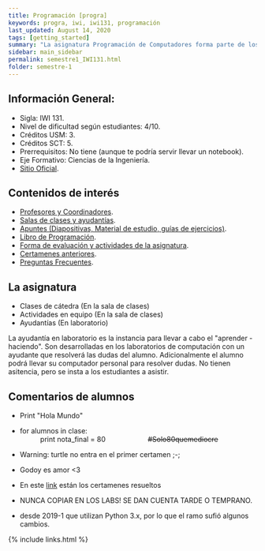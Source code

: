 ```yaml
---
title: Programación [progra]
keywords: progra, iwi, iwi131, programación
last_updated: August 14, 2020
tags: [getting_started]
summary: "La asignatura Programación de Computadores forma parte de los planes de estudio de todas las carreras de Ingeniería nivel Civil de la UTFSM, y tiene por objetivo principal desarrollar en los estudiantes el pensamiento algorítmico para resolver problemas de ingeniería empleando un lenguaje de programación estructurada."
sidebar: main_sidebar
permalink: semestre1_IWI131.html
folder: semestre-1
---
```



## Información General:
* Sigla: IWI 131.
* Nivel de dificultad según estudiantes: 4/10.
* Créditos USM: 3.
* Créditos SCT: 5.
* Prerrequisitos: No tiene \(aunque te podría servir llevar un notebook\).
* Eje Formativo: Ciencias de la Ingeniería.
* [Sitio Oficial][1].  

## Contenidos de interés
* [Profesores y Coordinadores][2].
* [Salas de clases y ayudantías][3].  
* [Apuntes \(Diapositivas, Material de estudio, guías de ejercicios\)][4].
* [Libro de Programación][5].
* [Forma de evaluación y actividades de la asignatura][6].
* [Certamenes anteriores][7].
* [Preguntas Frecuentes][8].

## La asignatura
* Clases de cátedra \(En la sala de clases\)
* Actividades en equipo \(En la sala de clases\)
* Ayudantías \(En laboratorio\)

La ayudantía en laboratorio es la instancia para llevar a cabo el "aprender - haciendo". Son desarrolladas en los laboratorios de computación con un ayudante que resolverá las dudas del alumno. Adicionalmente el alumno podrá llevar su computador personal para resolver dudas. No tienen asitencia, pero se insta a los estudiantes a asistir.


## Comentarios de alumnos
* Print "Hola Mundo"  
* for alumnos in clase:  
⠀⠀⠀⠀print nota_final = 80⠀⠀⠀⠀⠀⠀⠀⠀ ~~#Solo80quemediocre~~

* Warning: turtle no entra en el primer certamen ;-;
* Godoy es amor <3
* En este [link][9] están los certamenes resueltos
* NUNCA COPIAR EN LOS LABS! SE DAN CUENTA TARDE O TEMPRANO.
* desde 2019-1 que utilizan Python 3.x, por lo que el ramo sufió algunos cambios.




[1]: http://progra.usm.cl/
[2]: http://progra.usm.cl/Profesores_y_coordinacion.html
[3]: http://progra.usm.cl/Horarios_y_Salas.html
<!-- [3] No actualizados [2019 - 2]-->
[4]: http://progra.usm.cl/Apuntes_del_curso.html
[5]: http://progra.usm.cl/Archivos/certamenes/Libro_prograRB.pdf
[6]: http://progra.usm.cl/Evaluacion.html
[7]: http://progra.usm.cl/certamenes_antiguos.html
[8]: http://progra.usm.cl/Preguntas_Frecuentes.html
[9]: https://ayudantiaprograusm.wordpress.com/
<!-- [9]Página algo muerta, pero sirve -->




{% include links.html %}
